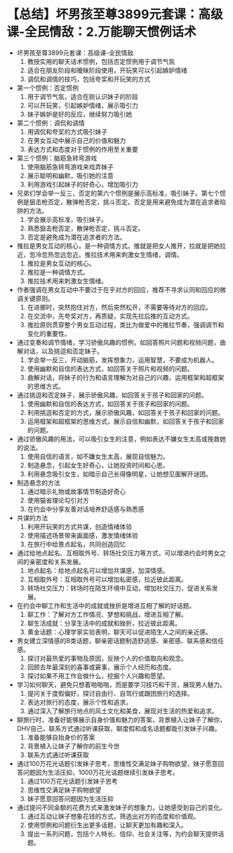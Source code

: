 # 【总结】坏男孩至尊3899元套课：高级课-全民情敌：2.万能聊天惯例话术

-   坏男孩至尊3899元套课：高级课-全民情敌
    1.  教授实用的聊天话术惯例，包括否定惯例用于调节气氛
    2.  适合在朋友阶段和暧昧阶段使用，开玩笑可以引起嫉妒情绪
    3.  调侃和调情的技巧，包括夸奖和开玩笑的方式
-   第一个惯例：否定惯例
    1.  用于调节气氛，适合在刚认识妹子的阶段
    2.  可以开玩笑，引起嫉妒情绪，展示吸引力
    3.  妹子嫉妒是好的反应，继续努力吸引她
-   第二个惯例：调侃和调情
    1.  用调侃和夸奖的方式吸引妹子
    2.  在男女互动中展示自己的价值和魅力
    3.  表达方式和态度对于惯例的作用至关重要
-   第三个惯例：脑筋急转弯游戏
    1.  使用脑筋急转弯游戏来戏弄妹子
    2.  展示聪明和幽默，吸引她的注意
    3.  利用游戏引起妹子的好奇心，增加吸引力
-   兄弟们学会举一反三，否定的第六个惯例是展示高标准，吸引妹子。第七个惯例是狙击枪否定，散弹枪否定，挑斗否定。否定是用来避免成为潜在追求者陷阱的方法。
    1.  学会展示高标准，吸引妹子。
    2.  熟悉狙击枪否定，散弹枪否定，挑斗否定。
    3.  否定是避免成为潜在追求者的方法。
-   推拉是男女互动的核心，是一种调情方式。推就是把女人推开，拉就是把她拉近，忽冷忽热忽远忽近。推拉技术用来刺激女生情绪，调情。
    1.  推拉是男女互动的核心。
    2.  推拉是一种调情方式。
    3.  推拉技术用来刺激女生情绪。
-   作者强调在男女互动中不要过于在乎对方的回应，推荐不寻求认同和回应的微调关键原则。
    1.  在进挪时，突然抱住对方，然后突然松开，不需要等待对方的回应。
    2.  在交流中，先夸奖对方，再质疑，实现先拉后推的互动方式。
    3.  推拉原则贯穿整个男女互动过程，类比为做爱中的推拉节奏，强调调节和变化的重要性。
-   通过变奏和调节情绪，学习骄傲风趣的惯例，如回答照片问题和视频问题，曲解对话，以及挑逗和否定妹子。
    1.  学会举一反三，开动脑筋，发挥想象力，运用智慧，不要成为机器人。
    2.  使用幽默和自信的表达方式，如回答关于照片和视频的问题。
    3.  曲解对话，将妹子的行为和语言理解为对自己的兴趣，运用框架和超框架的思维方式。
-   通过挑逗和否定妹子，展示骄傲风趣，如回答关于孩子和回家的问题。
    1.  使用幽默和自信的表达方式，如回答关于孩子和回家的问题。
    2.  利用挑逗和否定的方式，展示骄傲风趣，如回答关于孩子和回家的问题。
    3.  运用框架和超框架的思维方式，展示自信和幽默，如回答关于孩子和回家的问题。
-   通过骄傲风趣的用法，可以吸引女生的注意，例如表达不嫌女生太高或挽救她的说法。
    1.  使用自信的语言，如不嫌女生太高，展现自信魅力。
    2.  制造悬念，引起女生好奇心，让她投资时间和心思。
    3.  利用悬念吸引女生，如暗示自己长得像明星，让她想见面解开谜团。
-   制造悬念的方法
    1.  通过暗示礼物或故事情节制造好奇心
    2.  使用猫省理论勾引对方
    3.  在约会中分享友善对话培养舒适感与熟悉感
-   共谋的方法
    1.  利用开玩笑的方式共谋，创造情绪体验
    2.  使用描述场景带来画面感，激发情绪体验
    3.  在旅行中给景点起名，共同创造回忆
-   通过给地点起名、互相取外号、转场社交压力等方式，可以增进约会时男女之间的亲密度和关系发展。
    1.  地点起名：给地点起名可以增加共谋感，加深情感。
    2.  互相取外号：互相取外号可以增加私密感，拉近彼此距离。
    3.  转场社交压力：转场时在陌生环境中互动，增加社交压力，促进关系发展。
-   在约会中聊工作和生活中的成就或挫折是增进互相了解的好话题。
    1.  聊工作：了解对方工作情况、梦想和挑战，增进互相了解。
    2.  聊生活成就：分享生活中的成就和挫折，拉近彼此距离。
    3.  黄金话题：心理学家实验表明，聊天可以促进陌生人之间的亲近感。
-   男女建立深情感的B类话题，聊亲密话题制造舒适感、亲密感、联系感和信任感。
    1.  探讨对最热爱的事物及原因，反映个人的价值取向和观念。
    2.  回顾去年最深刻的喜事或窘事，展示个人经历和态度。
    3.  探讨如果不用工作会做什么，挖掘个人兴趣和愿望。
-   学习如何聊天，避免只想着啪啪啪，而是要学习技巧和干货，展现男人魅力。
    1.  提问关于度假偏好，探讨自由行、自驾行或跟团旅行的选择。
    2.  表达对旅行的态度，展示个性和追求。
    3.  通过深入了解旅行地点的风土文化和美食，展现对生活的热爱和追求。
-   聊旅行时，准备好能够展示自身价值和魅力的答案，背景植入让妹子了解你，DHV自己，联系方式通过听课获取，聊度假和成名话题都能引发妹子兴趣。
    1.  准备能够自抬身价的答案
    2.  背景植入让妹子了解你的前生今世
    3.  联系方式通过听课获取
-   通过100万花光话题引发妹子思考，思维性交满足妹子购物欲望，妹子愿意回答问题因为生活压抑，1000万花光话题继续引发妹子思考。
    1.  通过100万花光话题引发妹子思考
    2.  思维性交满足妹子购物欲望
    3.  妹子愿意回答问题因为生活压抑
-   通过提问不同金额的花费方式来激发妹子的想象力，让她感受到自己的变化。
    1.  通过互动让妹子想象花钱的方式，筛选出对方的态度和价值观。
    2.  使用惯例和问题衍生出更多话题，让聊天更加有趣和深入。
    3.  提出一系列问题，包括个人特长、信仰、社会关注等，为约会聊天提供话题。